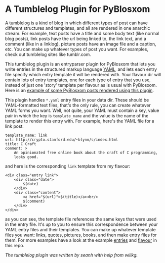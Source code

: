 A Tumblelog Plugin for PyBlosxom
================================

A tumblelog is a kind of blog in which different types of post can have
different structures and templates, and all are rendered in one anarchic
stream. For example, text posts have a title and some body text (like
normal blog posts), link posts have the url being linked to, the link
text, and a comment (like in a linklog), picture posts have an image
file and a caption, etc. You can make up whatever types of post you
want. For examples, check out tumblelog sites like tumblr.com.

This tumblelog plugin is an entryparser plugin for PyBlosxom that lets
you write entries in the structured markup language [YAML][], and lets
each entry file specify which entry template it will be rendered with.
Your flavour dir will contain lots of entry templates, one for each type
of entry that you use, instead of just one 'story' template per flavour
as is usual with PyBlosxom. Here is an [example of some PyBlosxom posts rendered using this plugin](http://dl.dropbox.com/u/136038/pyblosxom_tumblelog_plugin.html).

[YAML]: http//yaml.org/

This plugin handles `*.yaml` entry files in your data dir. These should
be YAML-formatted text files, that's the only rule, you can create
whatever YAML forms you want. Well, not quite, your YAML must contain a
key, value pair in which the key is `template_name` and the value is the
name of the template to render this entry with. For example, here's the
YAML file for a link post:

    template_name: link
    url: http://crypto.stanford.edu/~blynn/c/index.html
    title: C Craft
    comment: >    
        An opinionated free online book about the craft of C programming,
        looks good.

and here is the corresponding `link` template from my flavour:

    <div class="entry link">
        <div class="date">
            $(date)
        </div>
        <div class="content">
            <a href="$(url)">$(title)</a><br/>
            $(comment)
        </div>
    </div>

as you can see, the template file references the same keys that were
used in the entry file. It's up to you to ensure this correspondence
between your YAML entry files and their templates. You can
make up whatever template files you want: links, quotes, pictures,
books, and then make entry files for them. For more examples have a look
at the example
[entries](http://github.com/seanh/PyBlosxom-tumblelog/tree/master/entries/)
and
[flavour](http://github.com/seanh/PyBlosxom-tumblelog/tree/master/flavours/html.flav/)
in this repo.

_The tumblelog plugin was written by seanh with help from willkg._
